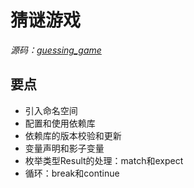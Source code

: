 # 猜谜游戏

*源码：[guessing_game](https://gitee.com/A1G2G1/Rust_The_Book/tree/master/guessing_game)*

## 要点

- 引入命名空间
- 配置和使用依赖库
- 依赖库的版本校验和更新
- 变量声明和影子变量
- 枚举类型Result的处理：match和expect
- 循环：break和continue